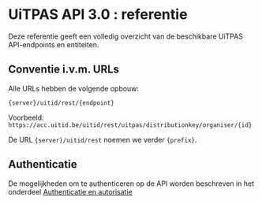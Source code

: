 ---
---

# UiTPAS API 3.0 : referentie
Deze referentie geeft een volledig overzicht van de beschikbare UiTPAS API-endpoints en entiteiten.

## Conventie i.v.m. URLs
Alle URLs hebben de volgende opbouw:
```
{server}/uitid/rest/{endpoint}
```

Voorbeeld: ```https://acc.uitid.be/uitid/rest/uitpas/distributionkey/organiser/{id}```

De URL ```{server}/uitid/rest``` noemen we verder ```{prefix}```.

## Authenticatie
De mogelijkheden om te authenticeren op de API worden beschreven in het onderdeel [Authenticatie en autorisatie](http://documentatie.uitdatabank.be/content/authenticatie-autorisatie/latest/index.html)